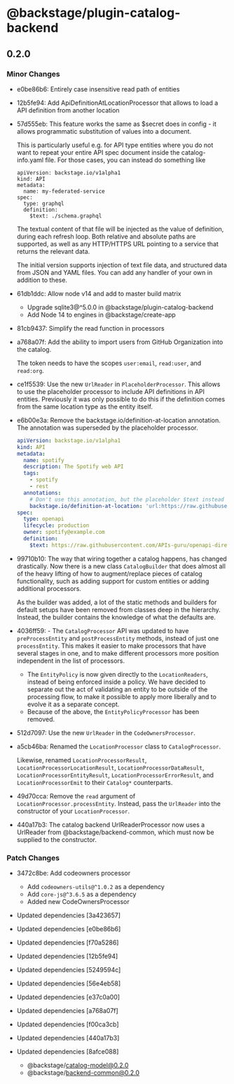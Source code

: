 # @backstage/plugin-catalog-backend

## 0.2.0
### Minor Changes

- e0be86b6: Entirely case insensitive read path of entities
- 12b5fe94: Add ApiDefinitionAtLocationProcessor that allows to load a API definition from another location
- 57d555eb: This feature works the same as \$secret does in config - it allows programmatic substitution of values into a document.
  
  This is particularly useful e.g. for API type entities where you do not want to repeat your entire API spec document inside the catalog-info.yaml file. For those cases, you can instead do something like
  
  ```
  apiVersion: backstage.io/v1alpha1
  kind: API
  metadata:
    name: my-federated-service
  spec:
    type: graphql
    definition:
      $text: ./schema.graphql
  ```
  
  The textual content of that file will be injected as the value of definition, during each refresh loop. Both relative and absolute paths are supported, as well as any HTTP/HTTPS URL pointing to a service that returns the relevant data.
  
  The initial version supports injection of text file data, and structured data from JSON and YAML files. You can add any handler of your own in addition to these.
- 61db1ddc: Allow node v14 and add to master build matrix
  
  - Upgrade sqlite3@^5.0.0 in @backstage/plugin-catalog-backend
  - Add Node 14 to engines in @backstage/create-app
- 81cb9437: Simplify the read function in processors
- a768a07f: Add the ability to import users from GitHub Organization into the catalog.
  
  The token needs to have the scopes `user:email`, `read:user`, and `read:org`.
- ce1f5539: Use the new `UrlReader` in `PlaceholderProcessor`.
  This allows to use the placeholder processor to include API definitions in API entities.
  Previously it was only possible to do this if the definition comes from the same location type as the entity itself.
- e6b00e3a: Remove the backstage.io/definition-at-location annotation.
  The annotation was superseded by the placeholder processor.
  
  ```yaml
  apiVersion: backstage.io/v1alpha1
  kind: API
  metadata:
    name: spotify
    description: The Spotify web API
    tags:
      - spotify
      - rest
    annotations:
      # Don't use this annotation, but the placeholder $text instead (see below).
      backstage.io/definition-at-location: 'url:https://raw.githubusercontent.com/APIs-guru/openapi-directory/master/APIs/spotify.com/v1/swagger.yaml'
  spec:
    type: openapi
    lifecycle: production
    owner: spotify@example.com
    definition:
      $text: https://raw.githubusercontent.com/APIs-guru/openapi-directory/master/APIs/spotify.com/v1/swagger.yaml
  ```
- 99710b10: The way that wiring together a catalog happens, has changed drastically. Now
  there is a new class `CatalogBuilder` that does almost all of the heavy lifting
  of how to augment/replace pieces of catalog functionality, such as adding
  support for custom entities or adding additional processors.
  
  As the builder was added, a lot of the static methods and builders for default
  setups have been removed from classes deep in the hierarchy. Instead, the
  builder contains the knowledge of what the defaults are.
- 4036ff59: - The `CatalogProcessor` API was updated to have `preProcessEntity` and
    `postProcessEntity` methods, instead of just one `processEntity`. This makes
    it easier to make processors that have several stages in one, and to make
    different processors more position independent in the list of processors.
  - The `EntityPolicy` is now given directly to the `LocationReaders`, instead of
    being enforced inside a policy. We have decided to separate out the act of
    validating an entity to be outside of the processing flow, to make it
    possible to apply more liberally and to evolve it as a separate concept.
  - Because of the above, the `EntityPolicyProcessor` has been removed.
- 512d7097: Use the new `UrlReader` in the `CodeOwnersProcessor`.
- a5cb46ba: Renamed the `LocationProcessor` class to `CatalogProcessor`.
  
  Likewise, renamed `LocationProcessorResult`, `LocationProcessorLocationResult`,
  `LocationProcessorDataResult`, `LocationProcessorEntityResult`,
  `LocationProcessorErrorResult`, and `LocationProcessorEmit` to their `Catalog*`
  counterparts.
- 49d70cca: Remove the `read` argument of `LocationProcessor.processEntity`.
  Instead, pass the `UrlReader` into the constructor of your `LocationProcessor`.
- 440a17b3: The catalog backend UrlReaderProcessor now uses a UrlReader from @backstage/backend-common, which must now be supplied to the constructor.

### Patch Changes

- 3472c8be: Add codeowners processor
  
  - Add `codeowners-utils@^1.0.2` as a dependency
  - Add `core-js@^3.6.5` as a dependency
  - Added new CodeOwnersProcessor
- Updated dependencies [3a423657]
- Updated dependencies [e0be86b6]
- Updated dependencies [f70a5286]
- Updated dependencies [12b5fe94]
- Updated dependencies [5249594c]
- Updated dependencies [56e4eb58]
- Updated dependencies [e37c0a00]
- Updated dependencies [a768a07f]
- Updated dependencies [f00ca3cb]
- Updated dependencies [440a17b3]
- Updated dependencies [8afce088]
  - @backstage/catalog-model@0.2.0
  - @backstage/backend-common@0.2.0
